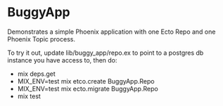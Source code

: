 # BuggyApp

Demonstrates a simple Phoenix application with one Ecto Repo and one Phoenix Topic process.

To try it out, update lib/buggy_app/repo.ex to point to a postgres db instance you have access to, then do:

- mix deps.get
- MIX_ENV=test mix etco.create BuggyApp.Repo
- MIX_ENV=test mix ecto.migrate BuggyApp.Repo
- mix test
